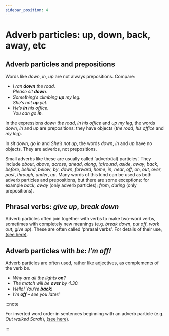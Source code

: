 ```yaml
---
sidebar_position: 4
---
```


# Adverb particles: up, down, back, away, etc

## Adverb particles and prepositions

Words like *down*, *in*, *up* are not always prepositions. Compare:

- *I ran **down** the road.*  
  *Please sit **down**.*
- *Something’s climbing **up** my leg.*  
  *She’s not **up** yet.*
- *He’s **in** his office.*  
  *You can go **in**.*

In the expressions *down the road*, *in his office* and *up my leg*, the words *down*, *in* and *up* are prepositions: they have objects (*the road*, *his office* and *my leg*).

In *sit down*, *go in* and *She’s not up*, the words *down*, *in* and *up* have no objects. They are adverbs, not prepositions.

Small adverbs like these are usually called ‘adverb(ial) particles’. They include *about*, *above*, *across*, *ahead*, *along*, *(a)round*, *aside*, *away*, *back*, *before*, *behind*, *below*, *by*, *down*, *forward*, *home*, *in*, *near*, *off*, *on*, *out*, *over*, *past*, *through*, *under*, *up*. Many words of this kind can be used as both adverb particles and prepositions, but there are some exceptions: for example *back*, *away* (only adverb particles); *from*, *during* (only prepositions).

## Phrasal verbs: *give up*, *break down*

Adverb particles often join together with verbs to make two-word verbs, sometimes with completely new meanings (e.g. *break down*, *put off*, *work out*, *give up*). These are often called ‘phrasal verbs’. For details of their use, [(see here)](./../verbs/two-part-verbs-phrasal-verbs).

## Adverb particles with *be*: *I’m off!*

Adverb particles are often used, rather like adjectives, as complements of the verb *be*.

- *Why are all the lights **on**?*
- *The match will be **over** by 4.30.*
- *Hello! You’re **back**!*
- *I’m **off** – see you later!*

:::note

For inverted word order in sentences beginning with an adverb particle (e.g. *Out walked Sarah*), [(see here)](./../information-structure/inversion-full-verb-before-subject).

:::
